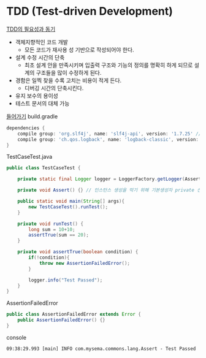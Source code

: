 # TDD (Test-driven Development)

<ins>TDD의 필요성과 동기</ins>
* 객체지향적인 코드 개발
  * 모든 코드가 재사용 성 기반으로 작성되어야 한다.
* 설계 수정 시간의 단축
  * 최초 설계 안을 만족시키며 입출력 구조와 기능의 정의를 명확히 하게 되므로 설계의 구조들을 많이 수정하게 된다.
* 경함은 일찍 찾을 수록 고치는 비용이 적게 든다.
  * 디버깅 시간의 단축시킨다.
* 유지 보수의 용이성
* 테스트 문서의 대체 가능


<ins>들어가기</ins>
build.gradle
```gradle
dependencies {
    compile group: 'org.slf4j', name: 'slf4j-api', version: '1.7.25' // log를 위해 slf4j 추가
    compile group: 'ch.qos.logback', name: 'logback-classic', version: '1.2.3' // log를 위해 logback 추가
}
```

TestCaseTest.java
```java
public class TestCaseTest {

    private static final Logger logger = LoggerFactory.getLogger(Assert.class);

    private void Assert() {} // 인스턴스 생성을 막기 위해 기본생성자 private 선언

    public static void main(String[] args){
        new TestCaseTest().runTest();
    }

    private void runTest() {
        long sum = 10+10;
        assertTrue(sum == 20);
    }

    private void assertTrue(boolean condition) {
        if(!condition){
            throw new AssertionFailedError();
        }

        logger.info("Test Passed");
    }
}
```
AssertionFailedError
```java
public class AssertionFailedError extends Error {
    public AssertionFailedError() {}
}
```
console
```shell   
09:38:29.993 [main] INFO com.mysema.commons.lang.Assert - Test Passed
```